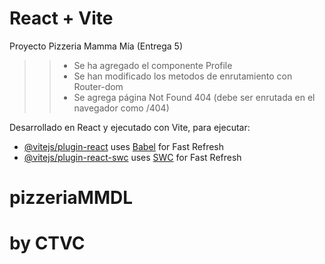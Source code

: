 # React + Vite

Proyecto Pizzeria Mamma Mía (Entrega 5)

>> - Se ha agregado el componente Profile
>> - Se han modificado los metodos de enrutamiento con Router-dom
>> - Se agrega página Not Found 404 (debe ser enrutada en el navegador como /404)

Desarrollado en React y ejecutado con Vite, para ejecutar:

- [@vitejs/plugin-react](https://github.com/vitejs/vite-plugin-react/blob/main/packages/plugin-react/README.md) uses [Babel](https://babeljs.io/) for Fast Refresh
- [@vitejs/plugin-react-swc](https://github.com/vitejs/vite-plugin-react-swc) uses [SWC](https://swc.rs/) for Fast Refresh
# pizzeriaMMDL
# by CTVC
